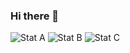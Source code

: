 ### Hi there 👋

![Stat A](https://github-readme-stats.vercel.app/api?username=HiFiPhile&show_icons=true&include_all_commits=true&count_private=true)
![Stat B](https://github-readme-streak-stats.herokuapp.com/?user=HiFiPhile)
![Stat C](https://github-readme-stats.vercel.app/api/top-langs/?username=HiFiPhile&show_icons=true&layout=compact)

<!--
**HiFiPhile/HiFiPHile** is a ✨ _special_ ✨ repository because its `README.md` (this file) appears on your GitHub profile.

Here are some ideas to get you started:

- 🔭 I’m currently working on ...
- 🌱 I’m currently learning ...
- 👯 I’m looking to collaborate on ...
- 🤔 I’m looking for help with ...
- 💬 Ask me about ...
- 📫 How to reach me: ...
- 😄 Pronouns: ...
- ⚡ Fun fact: ...
-->
